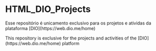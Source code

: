 # HTML_DIO_Projects
<p>
  Esse repositório é unicamento exclusivo para os projetos e atividas da plataforma [DIO](https://web.dio.me/home)
</p>
<p>This repository is exclusive for the projects and activities of the [DIO](https://web.dio.me/home) platform </p>
